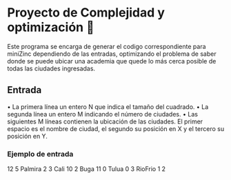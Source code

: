 # Proyecto de Complejidad y optimización 🚀

Este programa se encarga de generar el codigo correspondiente para miniZinc dependiendo de las entradas, optimizando el problema de saber donde se puede ubicar una academia que quede lo más cerca posible de todas las ciudades ingresadas.

## Entrada

• La primera línea un entero N que indica el tamaño del cuadrado.
• La segunda línea un entero M indicando el número de ciudades.
• Las siguientes M líneas contienen la ubicación de las ciudades. El primer espacio es el nombre de ciudad, el segundo su posición en X y el tercero su posición en Y.

### Ejemplo de entrada

12
5
Palmira 2 3
Cali 10 2
Buga 11 0
Tulua 0 3
RioFrio 1 2
